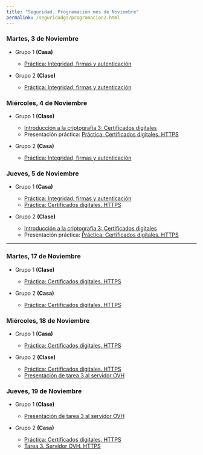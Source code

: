 ```yaml
---
title: "Seguridad. Programación mes de Noviembre"
permalink: /seguridadgs/programacion2.html
---
```



### Martes, 3 de Noviembre

* Grupo 1 **(Casa)**

    * [Práctica: Integridad, firmas y autenticación](u02/firma.html)

* Grupo 2 **(Clase)**

    * [Práctica: Integridad, firmas y autenticación](u02/firma.html)

### Miércoles, 4 de Noviembre

* Grupo 1 **(Clase)**

    * [Introducción a la criptografía 3: Certificados digitales](https://docs.google.com/presentation/d/e/2PACX-1vTGi-1tMnk64rSjc0wIA26ivs-DFhAPXi2mQL5FzHNMggXZdGyes8gjwKOUxkfkRsOhEP_X3vz5xq1h/pub?start=false&loop=false&delayms=3000)
    * Presentación práctica: [Práctica: Certificados digitales. HTTPS](u02/https.html)

* Grupo 2 **(Casa)**

    * [Práctica: Integridad, firmas y autenticación](u02/firma.html)

### Jueves, 5 de Noviembre

* Grupo 1 **(Casa)**

    * [Práctica: Integridad, firmas y autenticación](u02/firma.html)
    * [Práctica: Certificados digitales. HTTPS](u02/https.html)

* Grupo 2 **(Clase)**

    * [Introducción a la criptografía 3: Certificados digitales](https://docs.google.com/presentation/d/e/2PACX-1vTGi-1tMnk64rSjc0wIA26ivs-DFhAPXi2mQL5FzHNMggXZdGyes8gjwKOUxkfkRsOhEP_X3vz5xq1h/pub?start=false&loop=false&delayms=3000)
    * Presentación práctica: [Práctica: Certificados digitales. HTTPS](u02/https.html)

- - -

### Martes, 17 de Noviembre

* Grupo 1 **(Clase)**

    * [Práctica: Certificados digitales. HTTPS](u02/https.html)

* Grupo 2 **(Casa)**

    * [Práctica: Certificados digitales. HTTPS](u02/https.html)

### Miércoles, 18 de Noviembre

* Grupo 1 **(Casa)**

    * [Práctica: Certificados digitales. HTTPS](u02/https.html)

* Grupo 2 **(Clase)**

    * [Práctica: Certificados digitales. HTTPS](u02/https.html)
    * [Presentación de tarea 3 al servidor OVH](https://dit.gonzalonazareno.org/redmine/projects/asir2/wiki/HTTPS)

### Jueves, 19 de Noviembre

* Grupo 1 **(Clase)**

    * [Presentación de tarea 3 al servidor OVH](https://dit.gonzalonazareno.org/redmine/projects/asir2/wiki/HTTPS)

* Grupo 2 **(Casa)**

    * [Práctica: Certificados digitales. HTTPS](u02/https.html)
    * [Tarea 3. Servidor OVH. HTTPS](https://dit.gonzalonazareno.org/redmine/projects/asir2/wiki/HTTPS)
